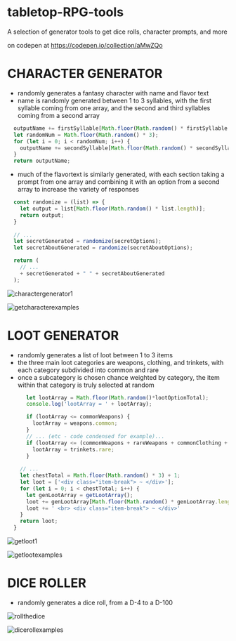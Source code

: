 # tabletop-RPG-tools
A selection of generator tools to get dice rolls, character prompts, and more

on codepen at
https://codepen.io/collection/aMwZQo

# CHARACTER GENERATOR
- randomly generates a fantasy character with name and flavor text
- name is randomly generated between 1 to 3 syllables, with the first syllable coming from one array, and the second and third syllables coming from a second array
```js
  outputName += firstSyllable[Math.floor(Math.random() * firstSyllable.length)];
  let randomNum = Math.floor(Math.random() * 3);
  for (let i = 0; i < randomNum; i++) {     
    outputName += secondSyllable[Math.floor(Math.random() * secondSyllable.length)];
  }
  return outputName;  
```
- much of the flavortext is similarly generated, with each section taking a prompt from one array and combining it with an option from a second array to increase the variety of responses
```js
  const randomize = (list) => {
    let output = list[Math.floor(Math.random() * list.length)];
    return output;
  }
  
  // ...
  let secretGenerated = randomize(secretOptions);
  let secretAboutGenerated = randomize(secretAboutOptions);

  return (
    // ...
    + secretGenerated + " " + secretAboutGenerated
  );
```

![charactergenerator1](https://user-images.githubusercontent.com/47723396/183959861-60f3ad5e-78c6-4a69-9bd6-0f6b48bd791d.JPG)

![getcharacterexamples](https://user-images.githubusercontent.com/47723396/184031950-57362f90-cd06-4f7b-8901-2697f5d44647.png)


# LOOT GENERATOR
- randomly generates a list of loot between 1 to 3 items
- the three main loot categories are weapons, clothing, and trinkets, with each category subdivided into common and rare
- once a subcategory is chosen chance weighted by category, the item within that category is truly selected at random
```js
      let lootArray = Math.floor(Math.random()*lootOptionTotal);
      console.log('lootArray = ' + lootArray);

      if (lootArray <= commonWeapons) {
        lootArray = weapons.common;
      }
      // ... (etc - code condensed for example)...
      if (lootArray <= (commonWeapons + rareWeapons + commonClothing + rareClothing + commonTrinkets + rareTrinkets)) {
        lootArray = trinkets.rare;
      }
  
    // ...
    let chestTotal = Math.floor(Math.random() * 3) + 1;
    let loot = ['<div class="item-break"> ~ </div>'];
    for (let i = 0; i < chestTotal; i++) {
      let genLootArray = getLootArray();
      loot += genLootArray[Math.floor(Math.random() * genLootArray.length)];
      loot += ' <br> <div class="item-break"> ~ </div>'
    }
    return loot;
  }
```

![getloot1](https://user-images.githubusercontent.com/47723396/183961640-4c8c3757-4c7a-4fa0-979f-9b20e7a44ad8.JPG)

![getlootexamples](https://user-images.githubusercontent.com/47723396/184031964-68cc70ef-68f6-4af1-a6e6-386aa95a2582.png)



# DICE ROLLER
- randomly generates a dice roll, from a D-4 to a D-100

![rollthedice](https://user-images.githubusercontent.com/47723396/183961885-4b4c7e03-98d7-424d-a849-f2f3f4598510.JPG)

![dicerollexamples](https://user-images.githubusercontent.com/47723396/184032179-18328cfa-0343-4941-8502-0554a3482346.png)





